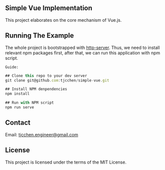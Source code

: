 ## Simple Vue Implementation
This project elaborates on the core mechanism of Vue.js.



## Running The Example

The whole project is bootstrapped with [http-server](https://github.com/http-party/http-server). Thus, we need to install relevant npm packages first, after that, we can run this application with npm script.

`Guide:`

```js
## Clone this repo to your dev server
git clone git@github.com:tjcchen/simple-vue.git

## Install NPM denpendencies
npm install

## Run with NPM script
npm run serve
```



## Contact

Email: tjcchen.engineer@gmail.com



## License
This project is licensed under the terms of the MIT License.